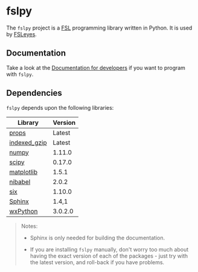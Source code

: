 fslpy
=====

The `fslpy` project is a [FSL](http://fsl.fmrib.ox.ac.uk/fsl/fslwiki/)
programming library written in Python. It is used by
[FSLeyes](https://git.fmrib.ox.ac.uk/paulmc/fsleyes/).


Documentation
-------------


Take a look at the [Documentation for
developers](http://users.fmrib.ox.ac.uk/~paulmc/fslpy/index.html) if you want
to program with `fslpy`.


Dependencies
------------


`fslpy` depends upon the following libraries:


| Library                                                        | Version |
| -------------------------------------------------------------- | ------- |
| [props](https://git.fmrib.ox.ac.uk/paulmc/props/)              | Latest  |
| [indexed_gzip](https://github.com/pauldmccarthy/indexed_gzip/) | Latest  |
| [numpy](http://www.numpy.org/)                                 | 1.11.0  |
| [scipy](http://www.scipy.org/)                                 | 0.17.0  |
| [matplotlib](http://matplotlib.org/)                           | 1.5.1   |
| [nibabel](http://nipy.org/nibabel/)                            | 2.0.2   |
| [six](https://pythonhosted.org/six/)                           | 1.10.0  |
| [Sphinx](http://www.sphinx-doc.org/en/stable/)                 | 1.4,1   |
| [wxPython](http://wxpython.org/)                               | 3.0.2.0 |

 > Notes:
 >   - Sphinx is only needed for building the documentation.
 > 
 >   - If you are installing `fslpy` manually, don't worry too much about 
 >     having the exact version of each of the packages - just try with 
 >     the latest version, and roll-back if you have problems.

